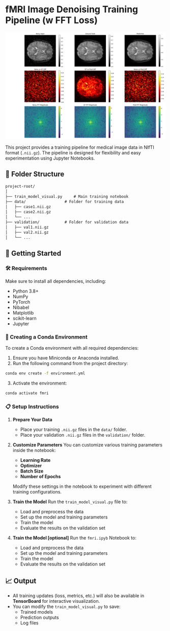 # fMRI Image Denoising Training Pipeline (w FFT Loss)

![Fmri Denoise Example](images/mri_image.png)

This project provides a training pipeline for medical image data in NIfTI format (`.nii.gz`). The pipeline is designed for flexibility and easy experimentation using Jupyter Notebooks.

## 📁 Folder Structure

```
project-root/
│
├── train_model_visual.py     # Main training notebook
├── data/                 # Folder for training data
│   ├── case1.nii.gz
│   ├── case2.nii.gz
│   └── ...
├── validation/           # Folder for validation data
│   ├── val1.nii.gz
│   ├── val2.nii.gz
│   └── ...
```

## 🚀 Getting Started

### 🛠 Requirements

Make sure to install all dependencies, including:

- Python 3.8+
- NumPy
- PyTorch
- Nibabel
- Matplotlib
- scikit-learn
- Jupyter

### 🧪 Creating a Conda Environment

To create a Conda environment with all required dependencies:

1. Ensure you have Miniconda or Anaconda installed.
2. Run the following command from the project directory:

```bash
conda env create -f environment.yml
```

3. Activate the environment:

```bash
conda activate fmri
```

### 📋 Setup Instructions

1. **Prepare Your Data**
   - Place your training `.nii.gz` files in the `data/` folder.
   - Place your validation `.nii.gz` files in the `validation/` folder.

2. **Customize Parameters**
   You can customize various training parameters inside the notebook:
   - **Learning Rate**
   - **Optimizer**
   - **Batch Size**
   - **Number of Epochs**
   
   Modify these settings in the notebook to experiment with different training configurations.

3. **Train the Model**
   Run the `train_model_visual.py` file to:
   - Load and preprocess the data
   - Set up the model and training parameters
   - Train the model
   - Evaluate the results on the validation set

4. **Train the Model [optional]**
   Run the `fmri.ipyb` Notebook to:
   - Load and preprocess the data
   - Set up the model and training parameters
   - Train the model
   - Evaluate the results on the validation set

## 📈 Output

- All training updates (loss, metrics, etc.) will also be available in **TensorBoard** for interactive visualization.
- You can modify the `train_model_visual.py` to save:
  - Trained models
  - Prediction outputs
  - Log files
